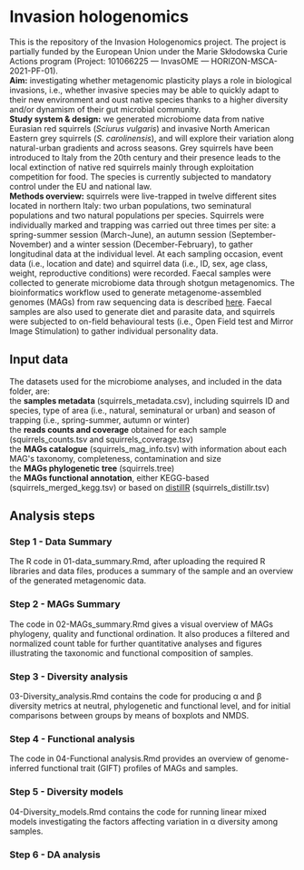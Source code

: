 # Invasion hologenomics
This is the repository of the Invasion Hologenomics project. The project is partially funded by the European Union under the Marie Skłodowska Curie Actions program (Project: 101066225 — InvasOME — HORIZON-MSCA-2021-PF-01). <br> 
**Aim:** investigating whether metagenomic plasticity plays a role in biological invasions, i.e., whether invasive species may be able to quickly adapt to their new environment and oust native species thanks to a higher diversity and/or dynamism of their gut microbial community. <br>
**Study system & design:** we generated microbiome data from native Eurasian red squirrels (*Sciurus vulgaris*) and invasive North American Eastern grey squirrels (*S. carolinensis*), and will explore their variation along natural-urban gradients and across seasons. Grey squirrels have been introduced to Italy from the 20th century and their presence leads to the local extinction of native red squirrels mainly through exploitation competition for food. The species is currently subjected to mandatory control under the EU and national law. <br>
**Methods overview:** squirrels were live-trapped in twelve different sites located in northern Italy: two urban populations, two seminatural populations and two natural populations per species. Squirrels were individually marked and trapping was carried out three times per site: a spring-summer session (March-June), an autumn session (September-November) and a winter session (December-February), to gather longitudinal data at the individual level. At each sampling occasion, event data (i.e., location and date) and squirrel data (i.e., ID, sex, age class, weight, reproductive conditions) were recorded. Faecal samples were collected to generate microbiome data through shotgun metagenomics. The bioinformatics workflow used to generate metagenome-assembled genomes (MAGs) from raw sequencing data is described [here](https://www.earthhologenome.org/bioinformatics/). Faecal samples are also used to generate diet and parasite data, and squirrels were subjected to on-field behavioural tests (i.e., Open Field test and Mirror Image Stimulation) to gather individual personality data.

## Input data
The datasets used for the microbiome analyses, and included in the data folder, are: <br>
the **samples metadata** (squirrels_metadata.csv), including squirrels ID and species, type of area (i.e., natural, seminatural or urban) and season of trapping (i.e., spring-summer, autumn or winter) <br>
the **reads counts and coverage** obtained for each sample (squirrels_counts.tsv and squirrels_coverage.tsv) <br>
the **MAGs catalogue** (squirrels_mag_info.tsv) with information about each MAG's taxonomy, completeness, contamination and size <br>
the **MAGs phylogenetic tree** (squirrels.tree) <br>
the **MAGs functional annotation**, either KEGG-based (squirrels_merged_kegg.tsv) or based on [distillR](https://github.com/anttonalberdi/distillR) (squirrels_distillr.tsv) <br>
 

## Analysis steps

### Step 1 - Data Summary
The R code in 01-data_summary.Rmd, after uploading the required R libraries and data files, produces a summary of the sample and an overview of the generated metagenomic data. 

### Step 2 - MAGs Summary
The code in 02-MAGs_summary.Rmd gives a visual overview of MAGs phylogeny, quality and functional ordination. It also produces a filtered and normalized count table for further quantitative analyses and figures illustrating the taxonomic and functional composition of samples. 

### Step 3 - Diversity analysis
03-Diversity_analysis.Rmd contains the code for producing α and β diversity metrics at neutral, phylogenetic and functional level, and for initial comparisons between groups by means of boxplots and NMDS.

### Step 4 - Functional analysis
The code in 04-Functional analysis.Rmd provides an overview of genome-inferred functional trait (GIFT) profiles of MAGs and samples.

### Step 5 - Diversity models
04-Diversity_models.Rmd contains the code for running linear mixed models investigating the factors affecting variation in α diversity among samples.

### Step 6 - DA analysis
